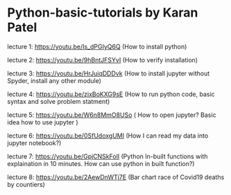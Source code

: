 # Python-basic-tutorials by Karan Patel

lecture 1: https://youtu.be/Is_dPGIyQ6Q (How to install python)

lecture 2:  https://youtu.be/9hBntJFSYvI (How to verify installation)

lecture 3: https://youtu.be/HrJuiqDDDvk (How to install jupyter without Spyder, install any other module)

lecture 4: https://youtu.be/zjxBoKXG9sE (How to run python code, basic syntax and solve problem statment)

lecture 5: https://youtu.be/W6n8MmO8USo ( How to open jupyter? Basic idea how to use jupyter )

lecture 6: https://youtu.be/0SfUdoxgUMI (How I can read my data into jupyter notebook?)

lecture 7: https://youtu.be/GpjCNSkFolI (Python In-built functions with explaination in 10 minutes. How can use python in built function?)

lecture 8: https://youtu.be/2AewDnWTj7E (Bar chart race of Covid19 deaths by countiers) 
